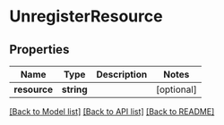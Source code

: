 # UnregisterResource

## Properties
Name | Type | Description | Notes
------------ | ------------- | ------------- | -------------
**resource** | **string** |  | [optional] 

[[Back to Model list]](../README.md#documentation-for-models) [[Back to API list]](../README.md#documentation-for-api-endpoints) [[Back to README]](../README.md)


